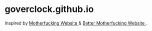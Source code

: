 # goverclock.github.io

Inspired by [ Motherfucking Website ](https://motherfuckingwebsite.com/) & [ Better Motherfucking Website ](http://bettermotherfuckingwebsite.com/).

